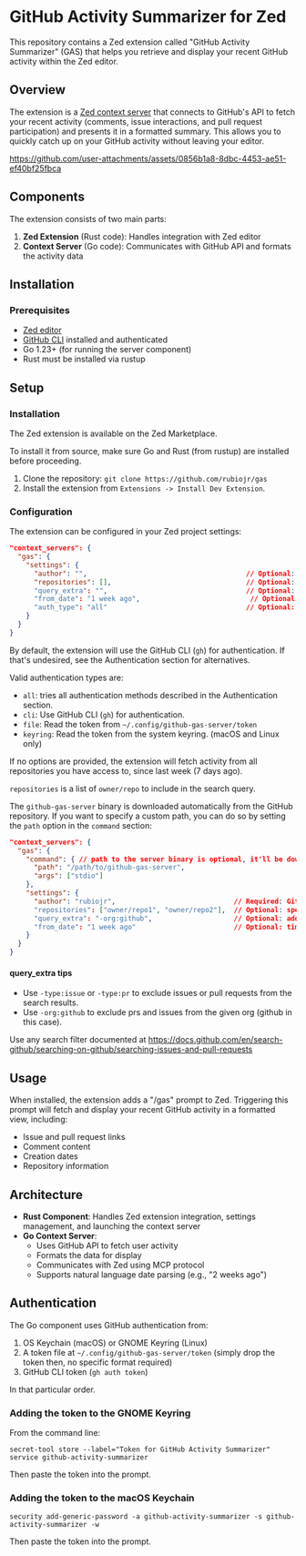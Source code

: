 # GitHub Activity Summarizer for Zed

This repository contains a Zed extension called "GitHub Activity Summarizer" (GAS) that helps you retrieve and display your recent GitHub activity within the Zed editor.

## Overview

The extension is a [Zed context server](https://zed.dev/docs/extensions/context-servers) that connects to GitHub's API to fetch your recent activity (comments, issue interactions, and pull request participation) and presents it in a formatted summary. This allows you to quickly catch up on your GitHub activity without leaving your editor.

https://github.com/user-attachments/assets/0856b1a8-8dbc-4453-ae51-ef40bf25fbca

## Components

The extension consists of two main parts:

1. **Zed Extension** (Rust code): Handles integration with Zed editor
2. **Context Server** (Go code): Communicates with GitHub API and formats the activity data

## Installation

### Prerequisites

- [Zed editor](https://zed.dev/)
- [GitHub CLI](https://cli.github.com/) installed and authenticated
- Go 1.23+ (for running the server component)
- Rust must be installed via rustup

## Setup

### Installation

The Zed extension is available on the Zed Marketplace.

To install it from source, make sure Go and Rust (from rustup) are installed before proceeding.

1. Clone the repository: `git clone https://github.com/rubiojr/gas`
2. Install the extension from `Extensions -> Install Dev Extension`.

### Configuration

The extension can be configured in your Zed project settings:

```json
"context_servers": {
  "gas": {
    "settings": {
      "author": "",                                       // Optional: GitHub username, defaults to your username
      "repositories": [],                                 // Optional: specific repositories to include (defaults to all)
      "query_extra": "",                                  // Optional: additional GitHub search query filters (defaults to none)
      "from_date": "1 week ago",                           // Optional: time range to fetch activity from (defaults to 7 days ago)
      "auth_type": "all"                                  // Optional: authentication type (defaults to "all")
    }
  }
}
```

By default, the extension will use the GitHub CLI (`gh`) for authentication. If that's undesired, see the Authentication section for alternatives.

Valid authentication types are:

- `all`: tries all authentication methods described in the Authentication section.
- `cli`: Use GitHub CLI (`gh`) for authentication.
- `file`: Read the token from `~/.config/github-gas-server/token`
- `keyring`: Read the token from the system keyring. (macOS and Linux only)

If no options are provided, the extension will fetch activity from all repositories you have access to, since last week (7 days ago).

`repositories` is a list of `owner/repo` to include in the search query.

The `github-gas-server` binary is downloaded automatically from the GitHub repository. If you want to specify a custom path, you can do so by setting the `path` option in the `command` section:

```json
"context_servers": {
  "gas": {
    "command": { // path to the server binary is optional, it'll be downloaded automatically
      "path": "/path/to/github-gas-server",
      "args": ["stdio"]
    },
    "settings": {
      "author": "rubiojr",                             // Required: GitHub username
      "repositories": ["owner/repo1", "owner/repo2"],  // Optional: specific repositories to include (defaults to all)
      "query_extra": "-org:github",                    // Optional: additional GitHub search query filters (defaults to none)
      "from_date": "1 week ago"                        // Optional: time range to fetch activity from (defaults to 7 days ago)
    }
  }
}
```

#### query_extra tips

- Use `-type:issue` or `-type:pr` to exclude issues or pull requests from the search results.
- Use `-org:github` to exclude prs and issues from the given org (github in this case).

Use any search filter documented at https://docs.github.com/en/search-github/searching-on-github/searching-issues-and-pull-requests

## Usage

When installed, the extension adds a "/gas" prompt to Zed. Triggering this prompt will fetch and display your recent GitHub activity in a formatted view, including:

- Issue and pull request links
- Comment content
- Creation dates
- Repository information

## Architecture

- **Rust Component**: Handles Zed extension integration, settings management, and launching the context server
- **Go Context Server**:
  - Uses GitHub API to fetch user activity
  - Formats the data for display
  - Communicates with Zed using MCP protocol
  - Supports natural language date parsing (e.g., "2 weeks ago")

## Authentication

The Go component uses GitHub authentication from:

1. OS Keychain (macOS) or GNOME Keyring (Linux)
2. A token file at `~/.config/github-gas-server/token` (simply drop the token then, no specific format required)
3. GitHub CLI token (`gh auth token`)

In that particular order.

### Adding the token to the GNOME Keyring

From the command line:

```
secret-tool store --label="Token for GitHub Activity Summarizer" service github-activity-summarizer
```

Then paste the token into the prompt.

### Adding the token to the macOS Keychain

```
security add-generic-password -a github-activity-summarizer -s github-activity-summarizer -w
```

Then paste the token into the prompt.
